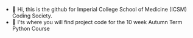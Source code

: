 - 👋 Hi, this is the github for Imperial College School of Medicine (ICSM) Coding Society.
- 👀 I'ts where you will find project code for the 10 week Autumn Term Python Course
